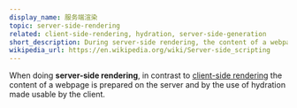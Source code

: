 ```yaml
---
display_name: 服务端渲染
topic: server-side-rendering
related: client-side-rendering, hydration, server-side-generation
short_description: During server-side rendering, the content of a webpage is prepared on the server and only needs to be hydrated by the client.
wikipedia_url: https://en.wikipedia.org/wiki/Server-side_scripting
---
```

When doing **server-side rendering**, in contrast to [client-side rendering](https://github.com/topics/client-side-rendering) the content of a webpage is prepared on the server and by the use of hydration made usable by the client.

